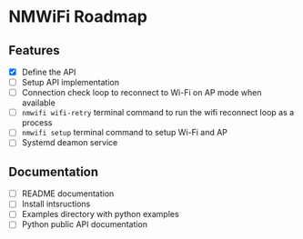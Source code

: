 # NMWiFi Roadmap

## Features

- [X] Define the API
- [ ] Setup API implementation
- [ ] Connection check loop to reconnect to Wi-Fi on AP mode when available
- [ ] `nmwifi wifi-retry` terminal command to run the wifi reconnect loop as a process
- [ ] `nmwifi setup` terminal command to setup Wi-Fi and AP
- [ ] Systemd deamon service

## Documentation

- [ ] README documentation
- [ ] Install intsructions
- [ ] Examples directory with python examples
- [ ] Python public API documentation
